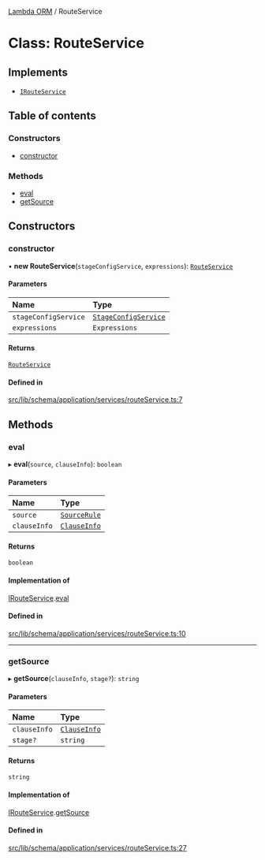 [Lambda ORM](../README.md) / RouteService

# Class: RouteService

## Implements

- [`IRouteService`](../interfaces/IRouteService.md)

## Table of contents

### Constructors

- [constructor](RouteService.md#constructor)

### Methods

- [eval](RouteService.md#eval)
- [getSource](RouteService.md#getsource)

## Constructors

### constructor

• **new RouteService**(`stageConfigService`, `expressions`): [`RouteService`](RouteService.md)

#### Parameters

| Name | Type |
| :------ | :------ |
| `stageConfigService` | [`StageConfigService`](StageConfigService.md) |
| `expressions` | `Expressions` |

#### Returns

[`RouteService`](RouteService.md)

#### Defined in

[src/lib/schema/application/services/routeService.ts:7](https://github.com/lambda-orm/lambdaorm-base/blob/03bdf7d/src/lib/schema/application/services/routeService.ts#L7)

## Methods

### eval

▸ **eval**(`source`, `clauseInfo`): `boolean`

#### Parameters

| Name | Type |
| :------ | :------ |
| `source` | [`SourceRule`](../interfaces/SourceRule.md) |
| `clauseInfo` | [`ClauseInfo`](../interfaces/ClauseInfo.md) |

#### Returns

`boolean`

#### Implementation of

[IRouteService](../interfaces/IRouteService.md).[eval](../interfaces/IRouteService.md#eval)

#### Defined in

[src/lib/schema/application/services/routeService.ts:10](https://github.com/lambda-orm/lambdaorm-base/blob/03bdf7d/src/lib/schema/application/services/routeService.ts#L10)

___

### getSource

▸ **getSource**(`clauseInfo`, `stage?`): `string`

#### Parameters

| Name | Type |
| :------ | :------ |
| `clauseInfo` | [`ClauseInfo`](../interfaces/ClauseInfo.md) |
| `stage?` | `string` |

#### Returns

`string`

#### Implementation of

[IRouteService](../interfaces/IRouteService.md).[getSource](../interfaces/IRouteService.md#getsource)

#### Defined in

[src/lib/schema/application/services/routeService.ts:27](https://github.com/lambda-orm/lambdaorm-base/blob/03bdf7d/src/lib/schema/application/services/routeService.ts#L27)
